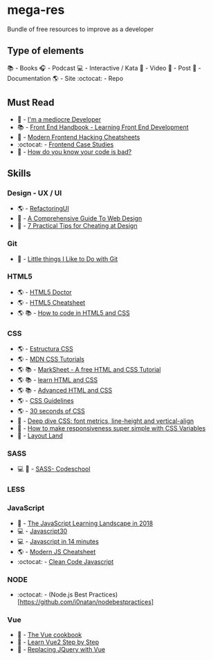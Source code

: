# mega-res
Bundle of free resources to improve as a developer

## Type of elements
:books: - Books
:headphones: - Podcast
:computer: - Interactive / Kata
:movie_camera: - Video
:page_facing_up: - Post
:bookmark_tabs: - Documentation
:earth_americas: - Site
:octocat: - Repo

## Must Read

+ :page_facing_up: - [I'm a mediocre Developer](https://dev.to/sobolevn/i-am-a-mediocre-developer--30hn)
+ :books: - [Front End Handbook - Learning Front End Development](https://www.gitbook.com/book/frontendmasters/front-end-handbook-2017/details)
+ :page_facing_up: - [Modern Frontend Hacking Cheatsheets](https://medium.freecodecamp.org/modern-frontend-hacking-cheatsheets-df9c2566c72a)
+ :octocat: - [Frontend Case Studies](https://github.com/andrew--r/frontend-case-studies)
+ :page_facing_up: - [How do you know your code is bad?](https://dev.to/bob/how-do-you-know-your-code-is-bad)

## Skills

### Design - UX / UI
+ :earth_americas: - [RefactoringUI](https://refactoringui.com/)
+ :page_facing_up: - [A Comprehensive Guide To Web Design](https://www.smashingmagazine.com/2017/11/comprehensive-guide-web-design/)
+ :page_facing_up: - [7 Practical Tips for Cheating at Design](https://medium.com/refactoring-ui/7-practical-tips-for-cheating-at-design-40c736799886)

### Git
+ :page_facing_up: - [Little things I Like to Do with Git](https://csswizardry.com/2017/05/little-things-i-like-to-do-with-git/)

### HTML5
+ :earth_americas: - [HTML5 Doctor](http://html5doctor.com/)
+ :earth_americas: - [HTML5 Cheatsheet](https://digital.com/tools/html-cheatsheet/)
+ :earth_americas: :books: - [How to code in HTML5 and CSS](http://howtocodeinhtml.com/#toc)

### CSS
+ :earth_americas: - [Estructura CSS](http://es.learnlayout.com/)
+ :earth_americas: - [MDN CSS Tutorials](https://developer.mozilla.org/es/docs/Web/CSS/Tutorials)
+ :earth_americas: :books: - [MarkSheet - A free HTML and CSS Tutorial](https://marksheet.io/)
+ :earth_americas: :books: - [learn HTML and CSS](https://learn.shayhowe.com/html-css/)
+ :earth_americas: :books: - [Advanced HTML and CSS](https://learn.shayhowe.com/advanced-html-css/)
+ :earth_americas: - [CSS Guidelines](https://cssguidelin.es/)
+ :earth_americas: - [30 seconds of CSS](https://atomiks.github.io/30-seconds-of-css/)
+ :page_facing_up: - [Deep dive CSS: font metrics, line-height and vertical-align](http://iamvdo.me/en/blog/css-font-metrics-line-height-and-vertical-align)
+ :page_facing_up: - [How to make responsiveness super simple with CSS Variables](https://medium.freecodecamp.org/how-to-make-responsiveness-super-simple-with-css-variables-8c90ebf80d7f)
+ :movie_camera: - [Layout Land](https://www.youtube.com/channel/UC7TizprGknbDalbHplROtag)

### SASS

+ :computer: :movie_camera: - [SASS- Codeschool](http://sass.codeschool.com/levels/1)

### LESS

### JavaScript
+ :page_facing_up: - [The JavaScript Learning Landscape in 2018](https://css-tricks.com/javascript-learning-landscape-2018/)
+ :computer: - [Javascript30](https://javascript30.com/)
+ :computer: - [Javascript in 14 minutes](https://jgthms.com/javascript-in-14-minutes/)
+ :earth_americas: - [Modern JS Cheatsheet](https://mbeaudru.github.io/modern-js-cheatsheet/)
+ :octocat: - [Clean Code Javascript](https://github.com/ryanmcdermott/clean-code-javascript)


### NODE
+ :octocat: - (Node.js Best Practices)[https://github.com/i0natan/nodebestpractices]

### Vue
+ :bookmark_tabs: - [The Vue cookbook](https://vuejs.org/v2/cookbook/)
+ :movie_camera: - [Learn Vue2 Step by Step](https://laracasts.com/series/learn-vue-2-step-by-step)
+ :page_facing_up: - [Replacing JQuery with Vue](https://www.smashingmagazine.com/2018/02/jquery-vue-javascript/)
